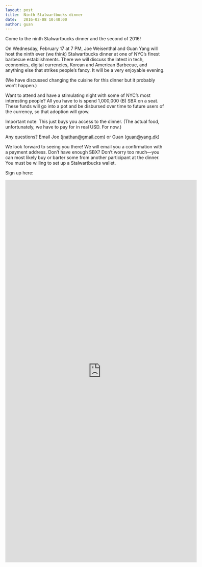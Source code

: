 ```yaml
---
layout: post
title:  Ninth Stalwartbucks dinner
date:   2016-02-08 10:40:00
author: guan
---
```


Come to the ninth Stalwartbucks dinner and the second of 2016!

On Wednesday, February 17 at 7 PM, Joe Weisenthal and Guan Yang will host the ninth ever (we think) Stalwartbucks dinner at one of NYC’s finest barbecue establishments. There we will discuss the latest in tech, economics, digital currencies, Korean and American Barbecue, and anything else that strikes people’s fancy. It will be a very enjoyable evening.

(We have discussed changing the cuisine for this dinner but it probably won’t happen.)

Want to attend and have a stimulating night with some of NYC’s most interesting people? All you have to is spend 1,000,000 (B) SBX on a seat. These funds will go into a pot and be disbursed over time to future users of the currency, so that adoption will grow.

Important note: This just buys you access to the dinner. (The actual food, unfortunately, we have to pay for in real USD. For now.)

Any questions? Email Joe (jnathan@gmail.com) or Guan (guan@yang.dk)

We look forward to seeing you there! We will email you a confirmation with a payment address. Don’t have enough SBX? Don’t worry too much—you can most likely buy or barter some from another participant at the dinner. You must be willing to set up a Stalwartbucks wallet.

Sign up here:

<iframe src="https://docs.google.com/forms/d/1qatYlBsAJhSLEF60Uyan_R0RvAUvAmnPmwQiQHVzhS8/viewform?embedded=true" width="600" height="1200" frameborder="0" marginheight="0" marginwidth="0">Loading...</iframe>
